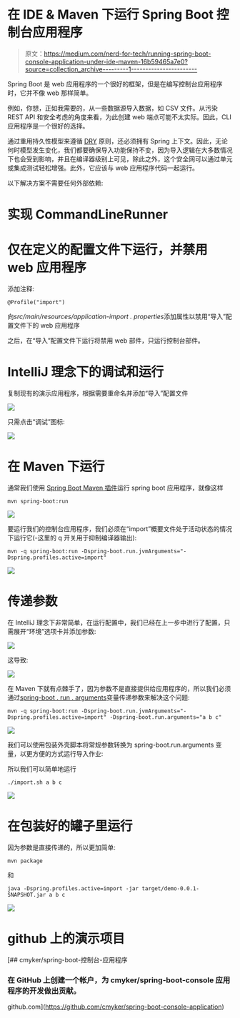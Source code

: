 # 在 IDE & Maven 下运行 Spring Boot 控制台应用程序

> 原文：<https://medium.com/nerd-for-tech/running-spring-boot-console-application-under-ide-maven-16b59465a7e0?source=collection_archive---------1----------------------->

Spring Boot 是 web 应用程序的一个很好的框架，但是在编写控制台应用程序时，它并不像 web 那样简单。

例如，你想，正如我需要的，从一些数据源导入数据，如 CSV 文件。从污染 REST API 和安全考虑的角度来看，为此创建 web 端点可能不太实际。因此，CLI 应用程序是一个很好的选择。

通过重用持久性模型来遵循 [DRY](https://en.wikipedia.org/wiki/Don%27t_repeat_yourself) 原则，还必须拥有 Spring 上下文。因此，无论何时模型发生变化，我们都要确保导入功能保持不变，因为导入逻辑在大多数情况下也会受到影响，并且在编译器级别上可见，除此之外，这个安全网可以通过单元或集成测试轻松增强。此外，它应该与 web 应用程序代码一起运行。

以下解决方案不需要任何外部依赖:

# 实现 CommandLineRunner

# 仅在定义的配置文件下运行，并禁用 web 应用程序

添加注释:

```
@Profile("import")
```

向*src/main/resources/application-import . properties*添加属性以禁用“导入”配置文件下的 web 应用程序

之后，在“导入”配置文件下运行将禁用 web 部件，只运行控制台部件。

# IntelliJ 理念下的调试和运行

复制现有的演示应用程序，根据需要重命名并添加“导入”配置文件

![](img/7f3f6bcecff36cf3f775e07211d22477.png)

只需点击“调试”图标:

![](img/ef9dd95dc31a1ceb67ee38ce56bd48d9.png)

# 在 Maven 下运行

通常我们使用 [Spring Boot Maven 插件](https://docs.spring.io/spring-boot/docs/current/maven-plugin/reference/htmlsingle/)运行 spring boot 应用程序，就像这样

```
mvn spring-boot:run
```

![](img/188f8c776cca100c6880768b39b2619e.png)

要运行我们的控制台应用程序，我们必须在“import”概要文件处于活动状态的情况下运行它(-这里的 q 开关用于抑制编译器输出):

```
mvn -q spring-boot:run -Dspring-boot.run.jvmArguments="-Dspring.profiles.active=import"
```

![](img/b8d2dba34f4914f706439f1fffb7cfb7.png)

# 传递参数

在 IntelliJ 理念下非常简单，在运行配置中，我们已经在上一步中进行了配置，只需展开“环境”选项卡并添加参数:

![](img/fbea98fbf47d840da8ac78f87da6b1f7.png)

这导致:

![](img/a1c8a5445df5123b401dd8928ce64022.png)

在 Maven 下就有点棘手了，因为参数不是直接提供给应用程序的，所以我们必须通过[spring-boot . run . arguments](https://docs.spring.io/spring-boot/docs/current/maven-plugin/reference/htmlsingle/#goals-run-parameters-details-commandlineArguments)变量传递参数来解决这个问题:

```
mvn -q spring-boot:run -Dspring-boot.run.jvmArguments="-Dspring.profiles.active=import" -Dspring-boot.run.arguments="a b c"
```

![](img/b432aeb432a1f0fc3ffb3edd5d81f4dc.png)

我们可以使用包装外壳脚本将常规参数转换为 spring-boot.run.arguments 变量，以更方便的方式运行导入作业:

所以我们可以简单地运行

```
./import.sh a b c
```

![](img/66917d32754886838958e8e962b65564.png)

# 在包装好的罐子里运行

因为参数是直接传递的，所以更加简单:

```
mvn package
```

和

```
java -Dspring.profiles.active=import -jar target/demo-0.0.1-SNAPSHOT.jar a b c
```

![](img/31c82496386fa3bd3c39a635ded7206e.png)

# github 上的演示项目

[](https://github.com/cmyker/spring-boot-console-application) [## cmyker/spring-boot-控制台-应用程序

### 在 GitHub 上创建一个帐户，为 cmyker/spring-boot-console 应用程序的开发做出贡献。

github.com](https://github.com/cmyker/spring-boot-console-application)